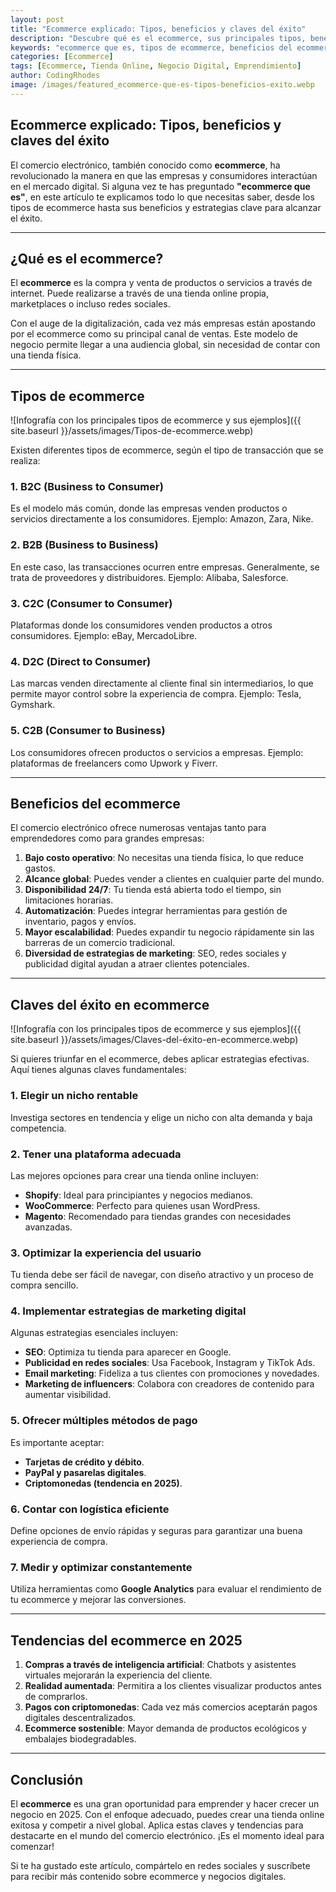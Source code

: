 ```yaml
---
layout: post
title: "Ecommerce explicado: Tipos, beneficios y claves del éxito"
description: "Descubre qué es el ecommerce, sus principales tipos, beneficios y las claves para tener éxito en el comercio electrónico en 2025."
keywords: "ecommerce que es, tipos de ecommerce, beneficios del ecommerce, negocio online, comercio electrónico"
categories: [Ecommerce]
tags: [Ecommerce, Tienda Online, Negocio Digital, Emprendimiento]
author: CodingRhodes
image: /images/featured_ecommerce-que-es-tipos-beneficios-exito.webp
---
```


## Ecommerce explicado: Tipos, beneficios y claves del éxito

El comercio electrónico, también conocido como **ecommerce**, ha revolucionado la manera en que las empresas y consumidores interactúan en el mercado digital. Si alguna vez te has preguntado **"ecommerce que es"**, en este artículo te explicamos todo lo que necesitas saber, desde los tipos de ecommerce hasta sus beneficios y estrategias clave para alcanzar el éxito.

---

## ¿Qué es el ecommerce?

El **ecommerce** es la compra y venta de productos o servicios a través de internet. Puede realizarse a través de una tienda online propia, marketplaces o incluso redes sociales.

Con el auge de la digitalización, cada vez más empresas están apostando por el ecommerce como su principal canal de ventas. Este modelo de negocio permite llegar a una audiencia global, sin necesidad de contar con una tienda física.

---

## Tipos de ecommerce

![Infografía con los principales tipos de ecommerce y sus ejemplos]({{ site.baseurl }}/assets/images/Tipos-de-ecommerce.webp)

Existen diferentes tipos de ecommerce, según el tipo de transacción que se realiza:

### 1. **B2C (Business to Consumer)**
Es el modelo más común, donde las empresas venden productos o servicios directamente a los consumidores. Ejemplo: Amazon, Zara, Nike.

### 2. **B2B (Business to Business)**
En este caso, las transacciones ocurren entre empresas. Generalmente, se trata de proveedores y distribuidores. Ejemplo: Alibaba, Salesforce.

### 3. **C2C (Consumer to Consumer)**
Plataformas donde los consumidores venden productos a otros consumidores. Ejemplo: eBay, MercadoLibre.

### 4. **D2C (Direct to Consumer)**
Las marcas venden directamente al cliente final sin intermediarios, lo que permite mayor control sobre la experiencia de compra. Ejemplo: Tesla, Gymshark.

### 5. **C2B (Consumer to Business)**
Los consumidores ofrecen productos o servicios a empresas. Ejemplo: plataformas de freelancers como Upwork y Fiverr.

---

## Beneficios del ecommerce

El comercio electrónico ofrece numerosas ventajas tanto para emprendedores como para grandes empresas:

1. **Bajo costo operativo**: No necesitas una tienda física, lo que reduce gastos.
2. **Alcance global**: Puedes vender a clientes en cualquier parte del mundo.
3. **Disponibilidad 24/7**: Tu tienda está abierta todo el tiempo, sin limitaciones horarias.
4. **Automatización**: Puedes integrar herramientas para gestión de inventario, pagos y envíos.
5. **Mayor escalabilidad**: Puedes expandir tu negocio rápidamente sin las barreras de un comercio tradicional.
6. **Diversidad de estrategias de marketing**: SEO, redes sociales y publicidad digital ayudan a atraer clientes potenciales.

---

## Claves del éxito en ecommerce

![Infografía con los principales tipos de ecommerce y sus ejemplos]({{ site.baseurl }}/assets/images/Claves-del-éxito-en-ecommerce.webp)

Si quieres triunfar en el ecommerce, debes aplicar estrategias efectivas. Aquí tienes algunas claves fundamentales:

### 1. Elegir un nicho rentable
Investiga sectores en tendencia y elige un nicho con alta demanda y baja competencia.

### 2. Tener una plataforma adecuada
Las mejores opciones para crear una tienda online incluyen:
- **Shopify**: Ideal para principiantes y negocios medianos.
- **WooCommerce**: Perfecto para quienes usan WordPress.
- **Magento**: Recomendado para tiendas grandes con necesidades avanzadas.

### 3. Optimizar la experiencia del usuario
Tu tienda debe ser fácil de navegar, con diseño atractivo y un proceso de compra sencillo.

### 4. Implementar estrategias de marketing digital
Algunas estrategias esenciales incluyen:
- **SEO**: Optimiza tu tienda para aparecer en Google.
- **Publicidad en redes sociales**: Usa Facebook, Instagram y TikTok Ads.
- **Email marketing**: Fideliza a tus clientes con promociones y novedades.
- **Marketing de influencers**: Colabora con creadores de contenido para aumentar visibilidad.

### 5. Ofrecer múltiples métodos de pago
Es importante aceptar:
- **Tarjetas de crédito y débito**.
- **PayPal y pasarelas digitales**.
- **Criptomonedas (tendencia en 2025)**.

### 6. Contar con logística eficiente
Define opciones de envío rápidas y seguras para garantizar una buena experiencia de compra.

### 7. Medir y optimizar constantemente
Utiliza herramientas como **Google Analytics** para evaluar el rendimiento de tu ecommerce y mejorar las conversiones.

---

## Tendencias del ecommerce en 2025

1. **Compras a través de inteligencia artificial**: Chatbots y asistentes virtuales mejorarán la experiencia del cliente.
2. **Realidad aumentada**: Permitira a los clientes visualizar productos antes de comprarlos.
3. **Pagos con criptomonedas**: Cada vez más comercios aceptarán pagos digitales descentralizados.
4. **Ecommerce sostenible**: Mayor demanda de productos ecológicos y embalajes biodegradables.

---

## Conclusión

El **ecommerce** es una gran oportunidad para emprender y hacer crecer un negocio en 2025. Con el enfoque adecuado, puedes crear una tienda online exitosa y competir a nivel global. Aplica estas claves y tendencias para destacarte en el mundo del comercio electrónico. ¡Es el momento ideal para comenzar!

Si te ha gustado este artículo, compártelo en redes sociales y suscríbete para recibir más contenido sobre ecommerce y negocios digitales.

